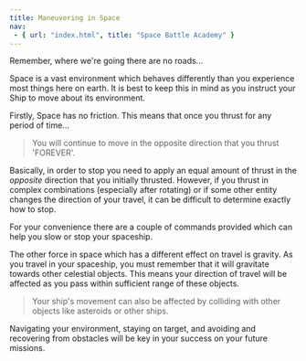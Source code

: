 ```yaml
---
title: Maneuvering in Space
nav:
 - { url: "index.html", title: "Space Battle Academy" }
---
```


Remember, where we're going there are no roads...

Space is a vast environment which behaves differently than you experience most things here on earth.  It is best to keep this in mind as you instruct your Ship to move about its environment.

Firstly, Space has no friction.  This means that once you thrust for any period of time...

> You will continue to move in the opposite direction that you thrust 'FOREVER'. 
 
Basically, in order to stop you need to apply an equal amount of thrust in the *opposite* direction that you initially thrusted.  However,  if you thrust in complex combinations (especially after rotating) or if some other entity changes the direction of your travel, it can be difficult to determine exactly how to stop.

For your convenience there are a couple of commands provided which can help you slow or stop your spaceship.

The other force in space which has a different effect on travel is gravity.  As you travel in your spaceship, you must remember that it will gravitate towards other celestial objects.  This means your direction of travel will be affected as you pass within sufficient range of these objects.

> Your ship's movement can also be affected by colliding with other objects like asteroids or other ships.

Navigating your environment, staying on target, and avoiding and recovering from obstacles will be key in your success on your future missions.
